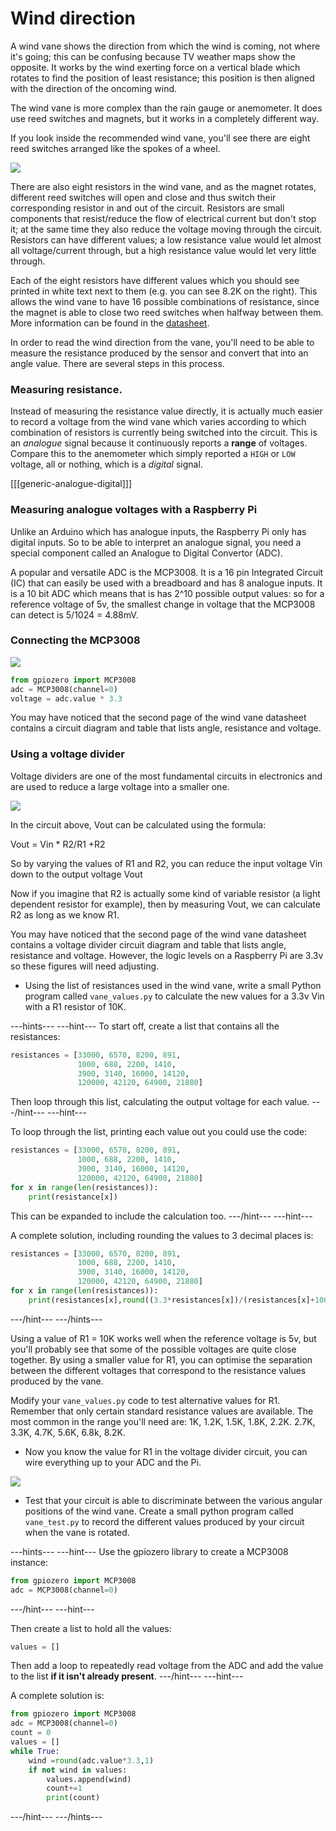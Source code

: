 # Wind direction

A wind vane shows the direction from which the wind is coming, not where it's going; this can be confusing because TV weather maps show the opposite. It works by the wind exerting force on a vertical blade which rotates to find the position of least resistance; this position is then aligned with the direction of the oncoming wind.

The wind vane is more complex than the rain gauge or anemometer. It does use reed switches and magnets, but it works in a completely different way.

If you look inside the recommended wind vane, you'll see there are eight reed switches arranged like the spokes of a wheel.

![](images/wind_vane_reed.png)

There are also eight resistors in the wind vane, and as the magnet rotates, different reed switches will open and close and thus switch their corresponding resistor in and out of the circuit. Resistors are small components that resist/reduce the flow of electrical current but don't stop it; at the same time they also reduce the voltage moving through the circuit. Resistors can have different values; a low resistance value would let almost all voltage/current through, but a high resistance value would let very little through.

Each of the eight resistors have different values which you should see printed in white text next to them (e.g. you can see 8.2K on the right). This allows the wind vane to have 16 possible combinations of resistance, since the magnet is able to close two reed switches when halfway between them. More information can be found in the [datasheet](https://www.argentdata.com/files/80422_datasheet.pdf).

In order to read the wind direction from the vane, you'll need to be able to measure the resistance produced by the sensor and convert that into an angle value. There are several steps in this process.

### Measuring resistance.

Instead of measuring the resistance value directly, it is actually much easier to record a voltage from the wind vane which varies according to which combination of resistors is currently being switched into the circuit. This is an *analogue* signal because it continuously reports a **range** of voltages. Compare this to the anemometer which simply reported a `HIGH` or `LOW` voltage, all or nothing, which is a *digital* signal.

[[[generic-analogue-digital]]]

### Measuring analogue voltages with a Raspberry Pi

Unlike an Arduino which has analogue inputs, the Raspberry Pi only has digital inputs. So to be able to interpret an analogue signal, you need a special component called an Analogue to Digital Convertor (ADC).

A popular and versatile ADC is the MCP3008. It is a 16 pin Integrated Circuit (IC) that can easily be used with a breadboard and has 8 analogue inputs. It is a 10 bit ADC which means that is has 2^10 possible output values: so for a reference voltage of 5v, the smallest change in voltage that the MCP3008 can detect is 5/1024 = 4.88mV.

### Connecting the MCP3008

![](images/MCP3008_bb.png)

```Python
from gpiozero import MCP3008
adc = MCP3008(channel=0)
voltage = adc.value * 3.3
```

You may have noticed that the second page of the wind vane datasheet contains a circuit diagram and table that lists angle, resistance and voltage.

### Using a voltage divider

Voltage dividers are one of the most fundamental circuits in electronics and are used to reduce a large voltage into a smaller one.  

![](images/voltage-divider.png)

In the circuit above, Vout can be calculated using the formula:

Vout = Vin * R2/R1 +R2

So by varying the values of R1 and R2, you can reduce the input voltage Vin down to the output voltage Vout

Now if you imagine that R2 is actually some kind of variable resistor (a light dependent resistor for example), then by measuring Vout, we can calculate R2 as long as we know R1.

You may have noticed that the second page of the wind vane datasheet contains a voltage divider circuit diagram and table that lists angle, resistance and voltage. However, the logic levels on a Raspberry Pi are 3.3v so these figures will need adjusting.

- Using the list of resistances used in the wind vane, write a small Python program called `vane_values.py` to calculate the new values for a 3.3v Vin with a R1 resistor of 10K.


---hints---
---hint---
To start off, create a list that contains all the resistances:

```python
resistances = [33000, 6570, 8200, 891,
               1000, 688, 2200, 1410,
               3900, 3140, 16000, 14120,
               120000, 42120, 64900, 21880]
```
Then loop through this list, calculating the output voltage for each value.
---/hint---
---hint---

To loop through the list, printing each value out you could use the code:

```python
resistances = [33000, 6570, 8200, 891,
               1000, 688, 2200, 1410,
               3900, 3140, 16000, 14120,
               120000, 42120, 64900, 21880]
for x in range(len(resistances)):
    print(resistance[x])
```
This can be expanded to include the calculation too.
---/hint---
---hint---

A complete solution, including rounding the values to 3 decimal places is:
```python
resistances = [33000, 6570, 8200, 891,
               1000, 688, 2200, 1410,
               3900, 3140, 16000, 14120,
               120000, 42120, 64900, 21880]
for x in range(len(resistances)):
    print(resistances[x],round((3.3*resistances[x])/(resistances[x]+10000),3))
```
---/hint---
---/hints---

Using a value of R1 = 10K works well when the reference voltage is 5v, but you'll probably see that some of the possible voltages are quite close together. By using a smaller value for R1, you can optimise the separation between the different voltages that correspond to the resistance values produced by the vane.

Modify your `vane_values.py` code to test alternative values for R1. Remember that only certain standard resistance values are available. The most common in the range you'll need are: 1K, 1.2K, 1.5K, 1.8K, 2.2K. 2.7K, 3.3K, 4.7K, 5.6K, 6.8k, 8.2K.


- Now you know the value for R1 in the voltage divider circuit, you can wire everything up to your ADC and the Pi.

![](images/MCP3008_vane_bb.png)

- Test that your circuit is able to discriminate between the various angular positions of the wind vane. Create a small python program called `vane_test.py` to record the different values produced by your circuit when the vane is rotated.  

---hints---
---hint---
Use the gpiozero library to create a MCP3008 instance:

```Python
from gpiozero import MCP3008
adc = MCP3008(channel=0)
```

---/hint---
---hint---

Then create a list to hold all the values:

```python
values = []
```
Then add a loop to repeatedly read voltage from the ADC and add the value to the list **if it isn't already present**.
---/hint---
---hint---

A complete solution is:
```Python
from gpiozero import MCP3008
adc = MCP3008(channel=0)
count = 0
values = []
while True:
    wind =round(adc.value*3.3,1)
    if not wind in values:
        values.append(wind)
        count+=1
        print(count)
```
---/hint---
---/hints---
